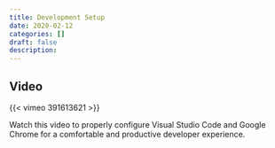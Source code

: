 ```yaml
---
title: Development Setup
date: 2020-02-12
categories: []
draft: false
description:
---
```


## Video

{{< vimeo 391613621 >}}

Watch this video to properly configure Visual Studio Code and Google Chrome for a comfortable and productive developer experience.
